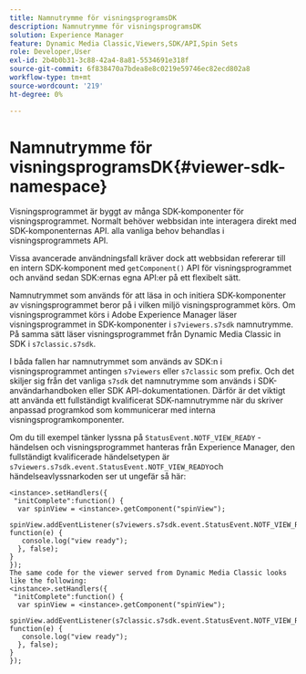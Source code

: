```yaml
---
title: Namnutrymme för visningsprogramsDK
description: Namnutrymme för visningsprogramsDK
solution: Experience Manager
feature: Dynamic Media Classic,Viewers,SDK/API,Spin Sets
role: Developer,User
exl-id: 2b4b0b31-3c88-42a4-8a81-5534691e318f
source-git-commit: 6f838470a7bdea8e8c0219e59746ec82ecd802a8
workflow-type: tm+mt
source-wordcount: '219'
ht-degree: 0%

---
```


# Namnutrymme för visningsprogramsDK{#viewer-sdk-namespace}

Visningsprogrammet är byggt av många SDK-komponenter för visningsprogrammet. Normalt behöver webbsidan inte interagera direkt med SDK-komponenternas API. alla vanliga behov behandlas i visningsprogrammets API.

Vissa avancerade användningsfall kräver dock att webbsidan refererar till en intern SDK-komponent med `getComponent()` API för visningsprogrammet och använd sedan SDK:ernas egna API:er på ett flexibelt sätt.

Namnutrymmet som används för att läsa in och initiera SDK-komponenter av visningsprogrammet beror på i vilken miljö visningsprogrammet körs. Om visningsprogrammet körs i Adobe Experience Manager läser visningsprogrammet in SDK-komponenter i `s7viewers.s7sdk` namnutrymme. På samma sätt läser visningsprogrammet från Dynamic Media Classic in SDK i `s7classic.s7sdk`.

I båda fallen har namnutrymmet som används av SDK:n i visningsprogrammet antingen `s7viewers` eller `s7classic` som prefix. Och det skiljer sig från det vanliga `s7sdk` det namnutrymme som används i SDK-användarhandboken eller SDK API-dokumentationen. Därför är det viktigt att använda ett fullständigt kvalificerat SDK-namnutrymme när du skriver anpassad programkod som kommunicerar med interna visningsprogramkomponenter.

Om du till exempel tänker lyssna på `StatusEvent.NOTF_VIEW_READY` -händelsen och visningsprogrammet hanteras från Experience Manager, den fullständigt kvalificerade händelsetypen är `s7viewers.s7sdk.event.StatusEvent.NOTF_VIEW_READY`och händelseavlyssnarkoden ser ut ungefär så här:

```
<instance>.setHandlers({ 
 "initComplete":function() { 
  var spinView = <instance>.getComponent("spinView"); 
   spinView.addEventListener(s7viewers.s7sdk.event.StatusEvent.NOTF_VIEW_READY, function(e) { 
   console.log("view ready"); 
  }, false); 
} 
}); 
The same code for the viewer served from Dynamic Media Classic looks like the following: 
<instance>.setHandlers({ 
 "initComplete":function() { 
  var spinView = <instance>.getComponent("spinView"); 
   spinView.addEventListener(s7classic.s7sdk.event.StatusEvent.NOTF_VIEW_READY, function(e) { 
   console.log("view ready"); 
  }, false); 
} 
});
```
